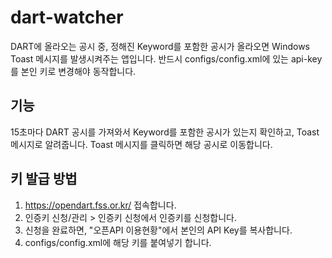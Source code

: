 # dart-watcher

DART에 올라오는 공시 중, 정해진 Keyword를 포함한 공시가 올라오면 Windows Toast 메시지를 발생시켜주는 앱입니다.
반드시 configs/config.xml에 있는 api-key를 본인 키로 변경해야 동작합니다.

## 기능
15초마다 DART 공시를 가져와서 Keyword를 포함한 공시가 있는지 확인하고, Toast 메시지로 알려줍니다. Toast 메시지를 클릭하면 해당 공시로 이동합니다.

## 키 발급 방법

1. https://opendart.fss.or.kr/ 접속합니다.
2. 인증키 신청/관리 >  인증키 신청에서 인증키를 신청합니다.
3. 신청을 완료하면, "오픈API 이용현황"에서 본인의 API Key를 복사합니다.
4. configs/config.xml에 해당 키를 붙여넣기 합니다.